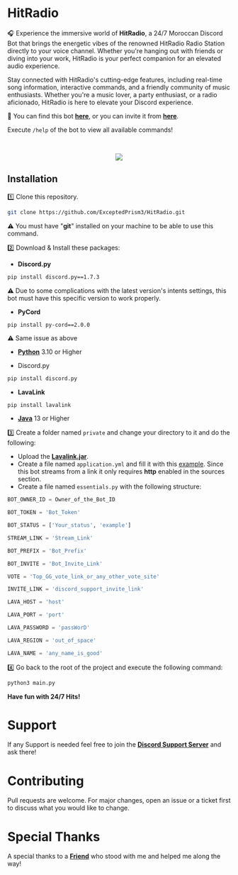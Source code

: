 # HitRadio

🎧 Experience the immersive world of **HitRadio**, a 24/7 Moroccan Discord Bot that brings the energetic vibes of the renowned HitRadio Radio Station directly to your voice channel. Whether you're hanging out with friends or diving into your work, HitRadio is your perfect companion for an elevated audio experience.

Stay connected with HitRadio's cutting-edge features, including real-time song information, interactive commands, and a friendly community of music enthusiasts. Whether you're a music lover, a party enthusiast, or a radio aficionado, HitRadio is here to elevate your Discord experience.

🔗 You can find this bot **[here](https://top.gg/bot/1086030727650476153)**, or you can invite it from **[here](https://discord.com/api/oauth2/authorize?client_id=1086030727650476153&permissions=277062450240&scope=applications.commands%20bot)**.

Execute `/help` of the bot to view all available commands!

<br>

<p align="center">
  <img src="https://cdn.discordapp.com/attachments/927336267379798037/978711197094412348/unknown.png"/>
</p>

## Installation

1️⃣ Clone this repository.
```bash
git clone https://github.com/ExceptedPrism3/HitRadio.git
```
⚠️ You must have "**git**" installed on your machine to be able to use this command.



2️⃣ Download & Install these packages:

- **Discord.py**
```bash
pip install discord.py==1.7.3
```
⚠️ Due to some complications with the latest version's intents settings, this bot must have this specific version to work properly.

- **PyCord**
```bash
pip install py-cord==2.0.0
```
⚠️ Same issue as above

- **[Python](https://www.python.org/downloads/)** 3.10 or Higher

- Discord.py
```bash
pip install discord.py 
```

- **LavaLink**
```
pip install lavalink
```

- **[Java](https://www.oracle.com/java/technologies/javase/jdk13-archive-downloads.html)** 13 or Higher

3️⃣ Create a folder named `private` and change your directory to it and do the following:

- Upload the **[Lavalink.jar](https://github.com/freyacodes/Lavalink/releases)**.
- Create a file named `application.yml` and fill it with this [example](https://github.com/freyacodes/Lavalink/blob/master/LavalinkServer/application.yml.example). Since this bot streams from a link it only requires **http** enabled in the sources section.
- Create a file named `essentials.py` with the following structure:

```py
BOT_OWNER_ID = Owner_of_the_Bot_ID

BOT_TOKEN = 'Bot_Token'

BOT_STATUS = ['Your_status', 'example']

STREAM_LINK = 'Stream_Link'

BOT_PREFIX = 'Bot_Prefix'

BOT_INVITE = 'Bot_Invite_Link'

VOTE = 'Top_GG_vote_link_or_any_other_vote_site'

INVITE_LINK = 'discord_support_invite_link'

LAVA_HOST = 'host'

LAVA_PORT = 'port'

LAVA_PASSWORD = 'passWorD'

LAVA_REGION = 'out_of_space'

LAVA_NAME = 'any_name_is_good'
```

4️⃣ Go back to the root of the project and execute the following command:

```bash
python3 main.py
```

**Have fun with 24/7 Hits!**
<br>

# Support

If any Support is needed feel free to join the **[Discord Support Server](https://discord.com/invite/MfR5mcpVfX)** and ask there!
<br>

# Contributing
Pull requests are welcome. For major changes, open an issue or a ticket first to discuss what you would like to change.
<br>

# Special Thanks
A special thanks to a **[Friend](https://github.com/redmoogle)** who stood with me and helped me along the way!
